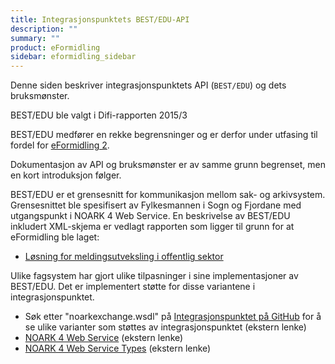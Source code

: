 ```yaml
---
title: Integrasjonspunktets BEST/EDU-API
description: ""
summary: ""
product: eFormidling
sidebar: eformidling_sidebar
---
```


Denne siden beskriver integrasjonspunktets API (`BEST/EDU`) og dets bruksmønster.

BEST/EDU ble valgt i Difi-rapporten 2015/3

BEST/EDU medfører en rekke begrensninger og er derfor under utfasing til fordel for [eFormidling 2](integrasjonspunkt_eformidling2_api).

Dokumentasjon av API og bruksmønster er av samme grunn begrenset, men en kort introduksjon følger.

BEST/EDU er et grensesnitt for kommunikasjon mellom sak- og arkivsystem. Grensesnittet ble spesifisert av Fylkesmannen
i Sogn og Fjordane med utgangspunkt i NOARK 4 Web Service. En beskrivelse av BEST/EDU inkludert XML-skjema er vedlagt
rapporten som ligger til grunn for at eFormidling ble laget:

- [Løsning for meldingsutveksling i offentlig sektor](https://www.digdir.no/felleslosninger/losning-meldingsutveksling-i-offentlig-sektor/1390)

Ulike fagsystem har gjort ulike tilpasninger i sine implementasjoner av BEST/EDU. Det er implementert støtte for disse
variantene i integrasjonspunktet.

- Søk etter "noarkexchange.wsdl" på [Integrasjonspunktet på GitHub](https://github.com/felleslosninger/efm-integrasjonspunkt/find/master) for å se ulike varianter som støttes av integrasjonspunktet (ekstern lenke)
- [NOARK 4 Web Service](https://github.com/arkivverket/schemas/blob/master/N4WS/latest/noark4ws.wsdl) (ekstern lenke)
- [NOARK 4 Web Service Types](https://github.com/arkivverket/schemas/blob/master/N4WS/latest/noark4ws-types.xsd) (ekstern lenke)
